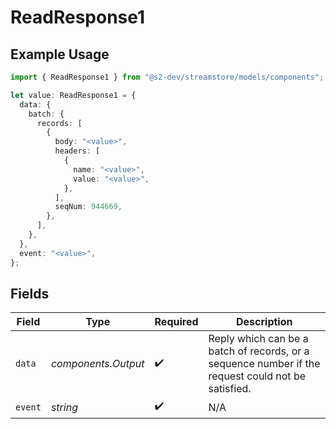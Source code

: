 # ReadResponse1

## Example Usage

```typescript
import { ReadResponse1 } from "@s2-dev/streamstore/models/components";

let value: ReadResponse1 = {
  data: {
    batch: {
      records: [
        {
          body: "<value>",
          headers: [
            {
              name: "<value>",
              value: "<value>",
            },
          ],
          seqNum: 944669,
        },
      ],
    },
  },
  event: "<value>",
};
```

## Fields

| Field                                                                                              | Type                                                                                               | Required                                                                                           | Description                                                                                        |
| -------------------------------------------------------------------------------------------------- | -------------------------------------------------------------------------------------------------- | -------------------------------------------------------------------------------------------------- | -------------------------------------------------------------------------------------------------- |
| `data`                                                                                             | *components.Output*                                                                                | :heavy_check_mark:                                                                                 | Reply which can be a batch of records, or a sequence number if the request could not be satisfied. |
| `event`                                                                                            | *string*                                                                                           | :heavy_check_mark:                                                                                 | N/A                                                                                                |